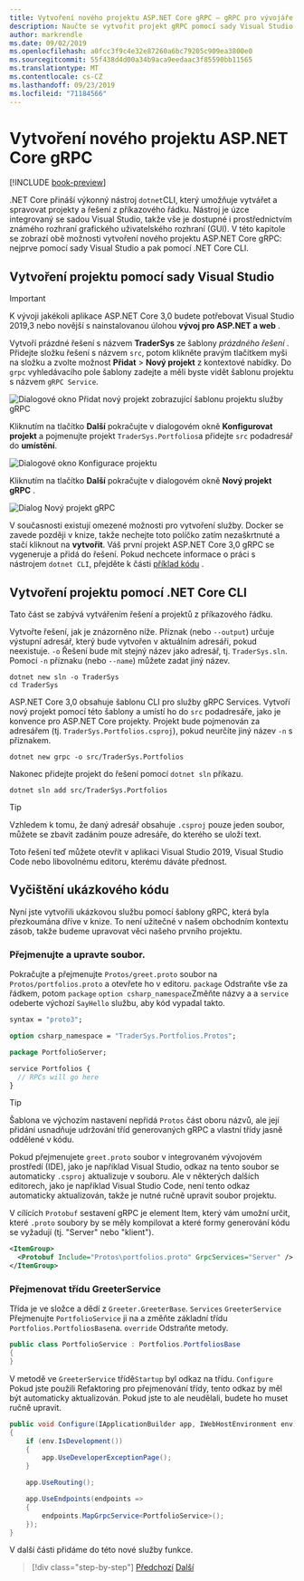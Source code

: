 ```yaml
---
title: Vytvoření nového projektu ASP.NET Core gRPC – gRPC pro vývojáře WCF
description: Naučte se vytvořit projekt gRPC pomocí sady Visual Studio nebo z příkazového řádku.
author: markrendle
ms.date: 09/02/2019
ms.openlocfilehash: a0fcc3f9c4e32e87260a6bc79205c909ea3800e0
ms.sourcegitcommit: 55f438d4d00a34b9aca9eedaac3f85590bb11565
ms.translationtype: MT
ms.contentlocale: cs-CZ
ms.lasthandoff: 09/23/2019
ms.locfileid: "71184566"
---
```

# <a name="create-a-new-aspnet-core-grpc-project"></a>Vytvoření nového projektu ASP.NET Core gRPC

[!INCLUDE [book-preview](../../../includes/book-preview.md)]

.NET Core přináší výkonný nástroj `dotnet`CLI, který umožňuje vytvářet a spravovat projekty a řešení z příkazového řádku. Nástroj je úzce integrovaný se sadou Visual Studio, takže vše je dostupné i prostřednictvím známého rozhraní grafického uživatelského rozhraní (GUI). V této kapitole se zobrazí obě možnosti vytvoření nového projektu ASP.NET Core gRPC: nejprve pomocí sady Visual Studio a pak pomocí .NET Core CLI.

## <a name="create-the-project-using-visual-studio"></a>Vytvoření projektu pomocí sady Visual Studio

> [!IMPORTANT]
> K vývoji jakékoli aplikace ASP.NET Core 3,0 budete potřebovat Visual Studio 2019,3 nebo novější s nainstalovanou úlohou **vývoj pro ASP.NET a web** .

Vytvoří prázdné řešení s názvem **TraderSys** ze šablony *prázdného řešení* . Přidejte složku řešení s názvem `src`, potom klikněte pravým tlačítkem myši na složku a zvolte možnost **Přidat** > **Nový projekt** z kontextové nabídky. Do `grpc` vyhledávacího pole šablony zadejte a měli byste vidět šablonu projektu s názvem `gRPC Service`.

![Dialogové okno Přidat nový projekt zobrazující šablonu projektu služby gRPC](media/create-project/new-grpc-project.png)

Kliknutím na tlačítko **Další** pokračujte v dialogovém okně **Konfigurovat projekt** a pojmenujte projekt `TraderSys.Portfolios`a přidejte `src` podadresář do **umístění**.

![Dialogové okno Konfigurace projektu](media/create-project/configure-project.png)

Kliknutím na tlačítko **Další** pokračujte v dialogovém okně **Nový projekt gRPC** .

![Dialog Nový projekt gRPC](media/create-project/create-new-grpc-service.png)

V současnosti existují omezené možnosti pro vytvoření služby. Docker se zavede později v knize, takže nechejte toto políčko zatím nezaškrtnuté a stačí kliknout na **vytvořit**. Váš první projekt ASP.NET Core 3,0 gRPC se vygeneruje a přidá do řešení. Pokud nechcete informace o práci s nástrojem `dotnet CLI`, přejděte k části [příklad kódu](#clean-up-the-example-code) .

## <a name="create-the-project-using-the-net-core-cli"></a>Vytvoření projektu pomocí .NET Core CLI

Tato část se zabývá vytvářením řešení a projektů z příkazového řádku.

Vytvořte řešení, jak je znázorněno níže. Příznak (nebo `--output`) určuje výstupní adresář, který bude vytvořen v aktuálním adresáři, pokud neexistuje. `-o` Řešení bude mít stejný název jako adresář, tj. `TraderSys.sln`. Pomocí `-n` příznaku (nebo `--name`) můžete zadat jiný název.

```dotnetcli
dotnet new sln -o TraderSys
cd TraderSys
```

ASP.NET Core 3,0 obsahuje šablonu CLI pro služby gRPC Services. Vytvoří nový projekt pomocí této šablony a umístí ho do `src` podadresáře, jako je konvence pro ASP.NET Core projekty. Projekt bude pojmenován za adresářem (tj. `TraderSys.Portfolios.csproj`), pokud neurčíte jiný název `-n` s příznakem.

```dotnetcli
dotnet new grpc -o src/TraderSys.Portfolios
```

Nakonec přidejte projekt do řešení pomocí `dotnet sln` příkazu.

```dotnetcli
dotnet sln add src/TraderSys.Portfolios
```

> [!TIP]
> Vzhledem k tomu, že daný adresář obsahuje `.csproj` pouze jeden soubor, můžete se zbavit zadáním pouze adresáře, do kterého se uloží text.

Toto řešení teď můžete otevřít v aplikaci Visual Studio 2019, Visual Studio Code nebo libovolnému editoru, kterému dáváte přednost.

## <a name="clean-up-the-example-code"></a>Vyčištění ukázkového kódu

Nyní jste vytvořili ukázkovou službu pomocí šablony gRPC, která byla přezkoumána dříve v knize. To není užitečné v našem obchodním kontextu zásob, takže budeme upravovat věci našeho prvního projektu.

### <a name="rename-and-edit-the-proto-file"></a>Přejmenujte a upravte soubor.

Pokračujte a přejmenujte `Protos/greet.proto` soubor na `Protos/portfolios.proto` a otevřete ho v editoru. `package` Odstraňte vše za řádkem, potom `package` `option csharp_namespace`Změňte názvy a a `service` odeberte výchozí `SayHello` službu, aby kód vypadal takto.

```protobuf
syntax = "proto3";

option csharp_namespace = "TraderSys.Portfolios.Protos";

package PortfolioServer;

service Portfolios {
  // RPCs will go here
}
```

> [!TIP]
> Šablona ve výchozím nastavení nepřidá `Protos` část oboru názvů, ale její přidání usnadňuje udržování tříd generovaných gRPC a vlastní třídy jasně oddělené v kódu.

Pokud přejmenujete `greet.proto` soubor v integrovaném vývojovém prostředí (IDE), jako je například Visual Studio, odkaz na tento soubor se automaticky `.csproj` aktualizuje v souboru. Ale v některých dalších editorech, jako je například Visual Studio Code, není tento odkaz automaticky aktualizován, takže je nutné ručně upravit soubor projektu.

V cílících `Protobuf` sestavení gRPC je element Item, který vám umožní určit, které `.proto` soubory by se měly kompilovat a které formy generování kódu se vyžadují (tj. "Server" nebo "klient").

```xml
<ItemGroup>
  <Protobuf Include="Protos\portfolios.proto" GrpcServices="Server" />
</ItemGroup>
```

### <a name="rename-the-greeterservice-class"></a>Přejmenovat třídu GreeterService

Třída je ve složce a dědí z `Greeter.GreeterBase`. `Services` `GreeterService` Přejmenujte `PortfolioService` ji na a změňte základní třídu `Portfolios.PortfoliosBase`na. `override` Odstraňte metody.

```csharp
public class PortfolioService : Portfolios.PortfoliosBase
{
}
```

V metodě ve `GreeterService` třídě`Startup` byl odkaz na třídu. `Configure` Pokud jste použili Refaktoring pro přejmenování třídy, tento odkaz by měl být automaticky aktualizován. Pokud jste to ale neudělali, budete ho muset ručně upravit.

```csharp
public void Configure(IApplicationBuilder app, IWebHostEnvironment env)
{
    if (env.IsDevelopment())
    {
        app.UseDeveloperExceptionPage();
    }

    app.UseRouting();

    app.UseEndpoints(endpoints =>
    {
        endpoints.MapGrpcService<PortfolioService>();
    });
}
```

V další části přidáme do této nové služby funkce.

>[!div class="step-by-step"]
>[Předchozí](migrate-wcf-to-grpc.md)
>[Další](migrate-request-reply.md)
